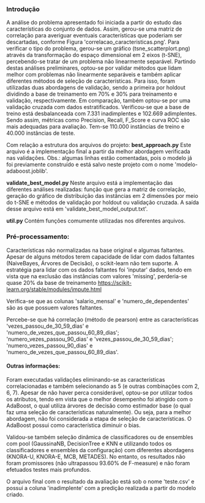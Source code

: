 ### Introdução
A análise do problema apresentado foi iniciada a partir do estudo das características do conjunto de dados. Assim, gerou-se uma matriz de correlação para averiguar eventuais características que poderiam ser descartadas, conforme Figura 'correlacao_caracteristicas.png'. Para verificar o tipo do problema, gerou-se um gráfico (tsne_scatterplort.png) através da transformação do espaço dimensional em 2 eixos (t-SNE), percebendo-se tratar de um problema não linearmente separável. Partindo destas análises preliminares, optou-se por validar métodos que lidam melhor com problemas não linearmente separáveis e também aplicar diferentes métodos de seleção de características. Para isso, foram utilizadas duas abordagens de validação, sendo a primeira por holdout dividindo a base de treinamento em 70% e 30% para treinamento e validação, respectivamente. Em comparação, também optou-se por uma validação cruzada com dados estratificados. Verificou-se que a base de treino está desbalanceada com 7.331 inadimplentes e 102.669 adimplentes. Sendo assim, métricas como Precision, Recall, F_Score e curva ROC são mais adequadas para avaliação. Tem-se 110.000 instâncias de treino e 40.000 instâncias de teste.

Com relação a estrutura dos arquivos do projeto:
**best_approach.py** Este arquivo é a implementação final a partir da melhor abordagem verificada nas validações. Obs.: algumas linhas estão comentadas, pois o modelo já foi previamente construído e está salvo neste projeto com o nome 'modelo-adaboost.joblib'.

**validate_best_model.py** Neste arquivo está a implementação das diferentes análises realizadas: função que gera a matriz de correlação, geração do gráfico de distribuição das instâncias em 2 dimensões por meio do t-SNE e métodos de validação por holdout ou validação cruzada. A saída desse arquivo está em 'validate_best_model_output.txt'.

**util.py** Contém funções comumente utilizadas nos diferentes arquivos.

### Pré-processamento:
Características não normalizadas na base original e algumas faltantes. Apesar de alguns métodos terem capacidade de lidar com dados faltantes 
(NaiveBayes, Árvores de Decisão), o scikit-learn não tem suporte. A estratégia para lidar com os dados faltantes foi 'inputar' dados, 
tendo em vista que na exclusão das instâncias com valores 'missing', perderia-se quase 20% da base de treinamento
https://scikit-learn.org/stable/modules/impute.html

Verifica-se que as colunas 'salario_mensal' e 'numero_de_dependentes' são as que possuem valores faltantes.

Percebe-se que há correlação (método de pearson) entre as características 'vezes_passou_de_30_59_dias' e 'numero_de_vezes_que_passou_60_89_dias';
'numero_vezes_passou_90_dias' e 'vezes_passou_de_30_59_dias'; 'numero_vezes_passou_90_dias' e 'numero_de_vezes_que_passou_60_89_dias'.

#### Outras informações:

Foram executadas validações eliminando-se as características correlacionadas e também selecionando as 5 (e outras combinações com 2, 6, 7). Apesar de não haver perca considerável, optou-se por utilizar todos os atributos, tendo em vista que o melhor desempenho foi atingido com o AdaBoost, o qual utiliza árvores de decisão como estimador base (o qual faz uma seleção de características naturalmente). Ou seja, para a melhor abordagem, não foi considerada a etapa de seleção de características. O AdaBoost possui como característica diminuir o bias.

Validou-se também seleção dinâmica de classificadores ou de ensembles com pool (GaussinaNB, DecisionTree e KNN e utilizando todos os classificadores e ensembles da configuração) com diferentes abordagens (KNORA-U, KNORA-E, MCB, METADES). No entanto, os resultados não foram promissores (não ultrapassou 93.60% de F-measure) e não foram efetuados testes mais profundos.

O arquivo final com o resultado da avaliação está sob o nome 'teste.csv' e possui a coluna 'inadimplente' com a predição realizada a partir do modelo criado.